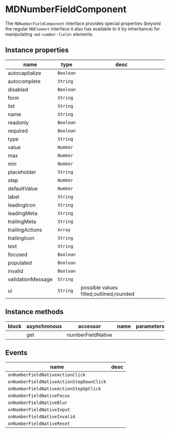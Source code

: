 # MDNumberFieldComponent
The `MDNumberFieldComponent` interface provides special properties (beyond the regular `MDElement` interface it also has available to it by inheritance) for manipulating `<md-number-field>` elements.

## Instance properties

name|type|desc
---|---|---
autocapitalize|`Boolean`|
autocomplete|`String`|
disabled|`Boolean`|
form|`String`|
list|`String`|
name|`String`|
readonly|`Boolean`|
required|`Boolean`|
type|`String`|
value|`Number`|
max|`Number`|
min|`Number`|
placeholder|`String`|
step|`Number`|
defaultValue|`Number`|
label|`String`|
leadingIcon|`String`|
leadingMeta|`String`|
trailingMeta|`String`|
trailingActions|`Array`|
trailingIcon|`String`|
text|`String`|
focused|`Boolean`|
populated|`Boolean`|
invalid|`Boolean`|
validationMessage|`String`|
ui|`String`|possible values filled,outlined,rounded

## Instance methods

block| asynchronous | accessor| name| parameters
---| --- | ---| ---| ---
|  | get| numberFieldNative| 

## Events

name|desc
---|---
`onNumberFieldNativeActionClick`|
`onNumberFieldNativeActionStepDownClick`|
`onNumberFieldNativeActionStepUpClick`|
`onNumberFieldNativeFocus`|
`onNumberFieldNativeBlur`|
`onNumberFieldNativeInput`|
`onNumberFieldNativeInvalid`|
`onNumberFieldNativeReset`|
